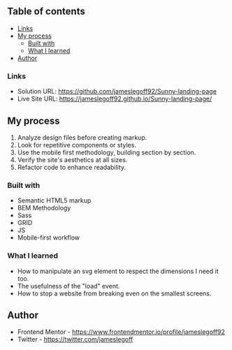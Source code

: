 ## Table of contents
  - [Links](#links)
- [My process](#my-process)
  - [Built with](#built-with)
  - [What I learned](#what-i-learned)
- [Author](#author)


### Links

- Solution URL: https://github.com/jameslegoff92/Sunny-landing-page
- Live Site URL: https://jameslegoff92.github.io/Sunny-landing-page/

## My process

1. Analyze design files before creating markup.
2. Look for repetitive components or styles.
3. Use the mobile first methodology, building section by section.
4. Verify the site's aesthetics at all sizes.
5. Refactor code to enhance readability.

### Built with

- Semantic HTML5 markup
- BEM Methodology
- Sass
- GRID
- JS
- Mobile-first workflow

### What I learned

- How to manipulate an svg element to respect the dimensions I need it too.
- The usefulness of the "load" event.
- How to stop a website from breaking even on the smallest screens. 

## Author

- Frontend Mentor - https://www.frontendmentor.io/profile/jameslegoff92
- Twitter - https://twitter.com/jameslegoff
